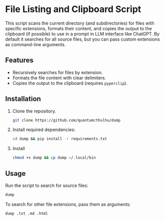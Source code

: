 # File Listing and Clipboard Script

This script scans the current directory (and subdirectories) for files with specific extensions, formats their content, and copies the output to the clipboard (if possible) to use in a prompt in LLM interface like ChatGPT. By default it searches for all source files, but you can pass custom extensions as command\-line arguments.

## Features

- Recursively searches for files by extension.  
- Formats the file content with clear delimiters.  
- Copies the output to the clipboard (requires `pyperclip`).

## Installation

1. Clone the repository.
   ```bash
   git clone https://github.com/quantumcthulhu/dump
   ```
3. Install required dependencies:

    ```bash
    cd dump && pip install -r requirements.txt
    ```
4. Install

   ```bash
   chmod +x dump && cp dump ~/.local/bin
   ```

## Usage

Run the script to search for source files:

```bash
dump
```

To search for other file extensions, pass them as arguments:

```bash
dump .txt .md .html
```
